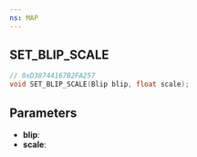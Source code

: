 ```yaml
---
ns: MAP
---
```

## SET_BLIP_SCALE

```c
// 0xD38744167B2FA257
void SET_BLIP_SCALE(Blip blip, float scale);
```

## Parameters
* **blip**:
* **scale**:
